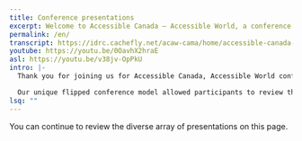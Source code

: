 ```yaml
---
title: Conference presentations
excerpt: Welcome to Accessible Canada — Accessible World, a conference that aims to advance accessibility and inclusive design in various domains.
permalink: /en/
transcript: https://idrc.cachefly.net/acaw-cama/home/accessible-canada-accessible-world-transcript2-en.docx
youtube: https://youtu.be/0OavhX2hraE
asl: https://youtu.be/v38jv-OpPkU
intro: |-
  Thank you for joining us for Accessible Canada, Accessible World conference online and in Montreal!

  Our unique flipped conference model allowed participants to review the diverse array of presentations before the event. This pre-conference exploration allowed us to dedicate our time together on May 27 and 28 to tackle 24 critical challenges across four pivotal themes.
lsq: ""
---
```

You can continue to review the diverse array of presentations on this page.
